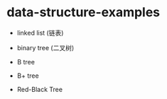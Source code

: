 # data-structure-examples

- linked list (链表)

- binary tree (二叉树)
- B tree
- B+ tree
- Red-Black Tree
